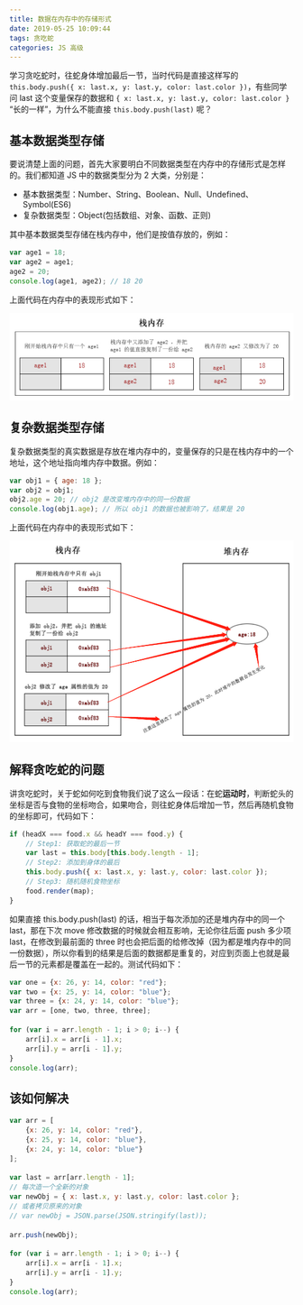 ```yaml
---
title: 数据在内存中的存储形式
date: 2019-05-25 10:09:44
tags: 贪吃蛇
categories: JS 高级
---
```


学习贪吃蛇时，往蛇身体增加最后一节，当时代码是直接这样写的 `this.body.push({ x: last.x, y: last.y, color: last.color })`，有些同学问 last 这个变量保存的数据和 `{ x: last.x, y: last.y, color: last.color }` “长的一样”，为什么不能直接 `this.body.push(last)` 呢？

<!-- more -->

## 基本数据类型存储

要说清楚上面的问题，首先大家要明白不同数据类型在内存中的存储形式是怎样的。我们都知道 JS 中的数据类型分为 2 大类，分别是：

- 基本数据类型：Number、String、Boolean、Null、Undefined、Symbol(ES6)
- 复杂数据类型：Object(包括数组、对象、函数、正则)

其中基本数据类型存储在栈内存中，他们是按值存放的，例如：

```javascript
var age1 = 18;
var age2 = age1;
age2 = 20;
console.log(age1, age2); // 18 20
```

上面代码在内存中的表现形式如下：

<img src="/resource/images/pages/jsadvanced/snake.jpg" alt="">

## 复杂数据类型存储

复杂数据类型的真实数据是存放在堆内存中的，变量保存的只是在栈内存中的一个地址，这个地址指向堆内存中数据。例如：

```javascript
var obj1 = { age: 18 };
var obj2 = obj1;
obj2.age = 20; // obj2 是改变堆内存中的同一份数据
console.log(obj1.age); // 所以 obj1 的数据也被影响了，结果是 20
```

上面代码在内存中的表现形式如下：

<img src="/resource/images/pages/jsadvanced/snake2.jpg" alt="">

## 解释贪吃蛇的问题

讲贪吃蛇时，关于蛇如何吃到食物我们说了这么一段话：在蛇**运动时**，判断蛇头的坐标是否与食物的坐标吻合，如果吻合，则往蛇身体后增加一节，然后再随机食物的坐标即可，代码如下：

```javascript
if (headX === food.x && headY === food.y) {
    // Step1: 获取蛇的最后一节
    var last = this.body[this.body.length - 1];
    // Step2: 添加到身体的最后
    this.body.push({ x: last.x, y: last.y, color: last.color });
    // Step3: 随机随机食物坐标
    food.render(map);
}
```

如果直接 this.body.push(last) 的话，相当于每次添加的还是堆内存中的同一个 last，那在下次 move 修改数据的时候就会相互影响，无论你往后面 push 多少项 last，在修改到最前面的 three 时也会把后面的给修改掉（因为都是堆内存中的同一份数据），所以你看到的结果是后面的数据都是重复的，对应到页面上也就是最后一节的元素都是覆盖在一起的。测试代码如下：

```javascript
var one = {x: 26, y: 14, color: "red"};
var two = {x: 25, y: 14, color: "blue"};
var three = {x: 24, y: 14, color: "blue"};
var arr = [one, two, three, three];

for (var i = arr.length - 1; i > 0; i--) {
  	arr[i].x = arr[i - 1].x;
  	arr[i].y = arr[i - 1].y;
}
console.log(arr);
```

## 该如何解决

```javascript
var arr = [
    {x: 26, y: 14, color: "red"},
    {x: 25, y: 14, color: "blue"},
    {x: 24, y: 14, color: "blue"}
];

var last = arr[arr.length - 1];
// 每次造一个全新的对象
var newObj = { x: last.x, y: last.y, color: last.color };
// 或者拷贝原来的对象
// var newObj = JSON.parse(JSON.stringify(last));

arr.push(newObj);

for (var i = arr.length - 1; i > 0; i--) {
  	arr[i].x = arr[i - 1].x;
  	arr[i].y = arr[i - 1].y;
}
console.log(arr);
```